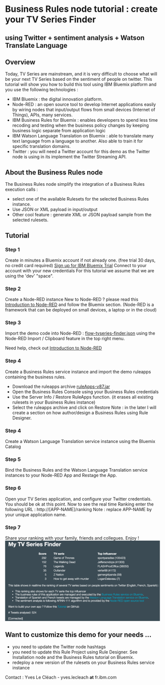 # Business Rules node tutorial : create your TV Series Finder
## using Twitter + sentiment analysis + Watson Translate Language

## Overview
Today, TV Series are mainstream, and it is very difficult to choose what will be your next TV Series based on the sentiment of people on twitter. This tutorial will show you how to build this tool using IBM Bluemix platform and you use the following technologies :
- IBM Bluemix : the digital innovation platform.
- Node-RED : an open source tool to develop Internet applications easily by wiring nodes that input/output flows from small devices (Internet of Things), APIs, many services.
- IBM Business Rules for Bluemix : enables developers to spend less time recoding and testing when the business policy changes by keeping business logic separate from application logic
- IBM Watson Language Translation on Bluemix : able to translate many text language from a language to another. Also able to train it for specific translation domains.
- Twitter : you will need a Twitter account for this demo as the Twitter node is using in its implement the Twitter Streaming API.

## About the Business Rules node
The Business Rules node simplify the integration of a Business Rules execution calls : 
- select one of the available Rulesets for the selected Business Rules instance.
- Use JSON or XML payload in input/output
- Other cool feature : generate XML or JSON payload sample from the selected rulesets.

## Tutorial

### Step 1
Create in minutes a Bluemix account if not already one. (free trial 30 days, no credit card required) [Sign up for IBM Bluemix Trial](https://console.ng.bluemix.net/registration/)
Connect to your account with your new credentials 
For this tutorial we assume that we are using the 'dev' "space".

### Step 2
Create a Node-RED instance
New to Node-RED ? please read this [Introduction to Node-RED](https://github.com/watson-developer-cloud/node-red-labs/blob/master/introduction_to_node_red/README.md) and follow the Bluemix section. (Node-RED is a framework that can be deployed on small devices, a laptop or in the cloud)

### Step 3
Import the demo code into Node-RED : [flow-tvseries-finder.json](flow-tvseries-finder.json) using the Node-RED Import / Clipboard feature in the top right menu.

Need help, check out [Introduction to Node-RED](https://github.com/watson-developer-cloud/node-red-labs/blob/master/introduction_to_node_red/README.md)

### Step 4
Create a Business Rules service instance and import the demo ruleapps containing the business rules.
- Download the ruleapps archive [ruleApps-v87.jar](ruleApps-v87.jar)
- Open the Business Rules Console using your Business Rules credentials
- Use the Server Info / Restore RuleApps function. (it erases all existing rulesets in your Business Rules instance)
- Select the ruleapps archive and click on Restore
Note : in the later I will create a section on how author/design a Business Rules using Rule Designer.

### Step 4 
Create a Watson Language Translation service instance using the Bluemix Catalog

### Step 5
Bind the Business Rules and the Watson Language Translation service instances to your Node-RED App and Restage the App.

### Step 6
Open your TV Series application, and configure your Twitter credentials.
You should be ok at this point.
Now to see the real time Ranking enter the following URL : http://[APP-NAME]/ranking 
Note : replace APP-NAME by your unique application name.

### Step 7
Share your ranking with your family, friends and collegues. Enjoy !
![Ranking](images/ranking.png)

## Want to customize this demo for your needs ...
- you need to update the Twitter node hashtags
- you need to update this Rule Project using Rule Designer. See Installation node and the Business Rules tutorial on Bluemix.
- redeploy a new version of the rulesets on your Business Rules service instance

Contact : Yves Le Cléach - yves.lecleach __at__ fr.ibm.com
